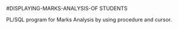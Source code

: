 
#DISPLAYING-MARKS-ANALYSIS-OF STUDENTS

PL/SQL program for Marks Analysis by using procedure and cursor.
